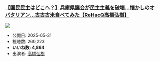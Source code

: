### [【国民民主はどこへ？】兵庫県議会が民主主義を破壊…懐かしのオバタリアン…古古古米食べてみた【ReHacQ高橋弘樹】](https://www.youtube.com/watch?v=BrMIMJLbvt0)
[![](https://img.youtube.com/vi/BrMIMJLbvt0/sddefault.jpg)](https://www.youtube.com/watch?v=BrMIMJLbvt0)
-   公開日: 2025-05-31
-   視聴数: 260,223
-   **いいね数: 4,864**
-   出演者: [高橋弘樹](/rehacq_fan/people/高橋弘樹 "wikilink")
